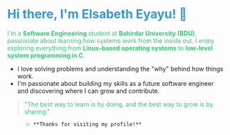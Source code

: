 # Hi there, I'm **Elsabeth Eyayu**! 👋

I'm a **Software Engineering** student at **Bahirdar University (BDU)**, passionate about learning how systems work from the inside out. I enjoy exploring everything from **Linux-based operating systems** to **low-level system programming in C**.

-  I love solving problems and understanding the "why" behind how things work.
-  I'm passionate about building my skills as a future software engineer and discovering where I can grow and contribute.

> "The best way to learn is by doing, and the best way to grow is by sharing."

          ✨ **Thanks for visiting my profile!**

<style>
  h1 {
    color: #3498db; /* Blue for the main header */
  }
  p {
    color: #2ecc71; /* Green for paragraphs */
  }
  blockquote {
    color: #9b59b6; /* Purple for quotes */
  }
</style>

